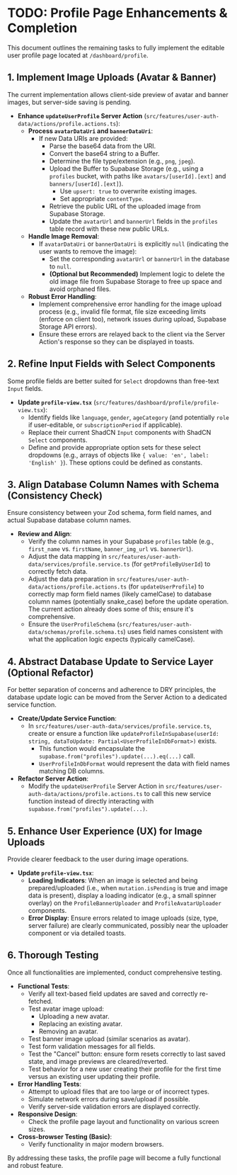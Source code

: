 
# TODO: Profile Page Enhancements & Completion

This document outlines the remaining tasks to fully implement the editable user profile page located at `/dashboard/profile`.

## 1. Implement Image Uploads (Avatar & Banner)

The current implementation allows client-side preview of avatar and banner images, but server-side saving is pending.

-   **Enhance `updateUserProfile` Server Action** (`src/features/user-auth-data/actions/profile.actions.ts`):
    -   **Process `avatarDataUri` and `bannerDataUri`**:
        -   If new Data URIs are provided:
            -   Parse the base64 data from the URI.
            -   Convert the base64 string to a Buffer.
            -   Determine the file type/extension (e.g., `png`, `jpeg`).
            -   Upload the Buffer to Supabase Storage (e.g., using a `profiles` bucket, with paths like `avatars/[userId].[ext]` and `banners/[userId].[ext]`).
                -   Use `upsert: true` to overwrite existing images.
                -   Set appropriate `contentType`.
            -   Retrieve the public URL of the uploaded image from Supabase Storage.
            -   Update the `avatarUrl` and `bannerUrl` fields in the `profiles` table record with these new public URLs.
    -   **Handle Image Removal**:
        -   If `avatarDataUri` or `bannerDataUri` is explicitly `null` (indicating the user wants to remove the image):
            -   Set the corresponding `avatarUrl` or `bannerUrl` in the database to `null`.
            -   **(Optional but Recommended)** Implement logic to delete the old image file from Supabase Storage to free up space and avoid orphaned files.
    -   **Robust Error Handling**:
        -   Implement comprehensive error handling for the image upload process (e.g., invalid file format, file size exceeding limits (enforce on client too), network issues during upload, Supabase Storage API errors).
        -   Ensure these errors are relayed back to the client via the Server Action's response so they can be displayed in toasts.

## 2. Refine Input Fields with Select Components

Some profile fields are better suited for `Select` dropdowns than free-text `Input` fields.

-   **Update `profile-view.tsx`** (`src/features/dashboard/profile/profile-view.tsx`):
    -   Identify fields like `language`, `gender`, `ageCategory` (and potentially `role` if user-editable, or `subscriptionPeriod` if applicable).
    -   Replace their current ShadCN `Input` components with ShadCN `Select` components.
    -   Define and provide appropriate option sets for these select dropdowns (e.g., arrays of objects like `{ value: 'en', label: 'English' }`). These options could be defined as constants.

## 3. Align Database Column Names with Schema (Consistency Check)

Ensure consistency between your Zod schema, form field names, and actual Supabase database column names.

-   **Review and Align**:
    -   Verify the column names in your Supabase `profiles` table (e.g., `first_name` vs. `firstName`, `banner_img_url` vs. `bannerUrl`).
    -   Adjust the data mapping in `src/features/user-auth-data/services/profile.service.ts` (for `getProfileByUserId`) to correctly fetch data.
    -   Adjust the data preparation in `src/features/user-auth-data/actions/profile.actions.ts` (for `updateUserProfile`) to correctly map form field names (likely camelCase) to database column names (potentially snake_case) before the update operation. The current action already does some of this; ensure it's comprehensive.
    -   Ensure the `UserProfileSchema` (`src/features/user-auth-data/schemas/profile.schema.ts`) uses field names consistent with what the application logic expects (typically camelCase).

## 4. Abstract Database Update to Service Layer (Optional Refactor)

For better separation of concerns and adherence to DRY principles, the database update logic can be moved from the Server Action to a dedicated service function.

-   **Create/Update Service Function**:
    -   In `src/features/user-auth-data/services/profile.service.ts`, create or ensure a function like `updateProfileInSupabase(userId: string, dataToUpdate: Partial<UserProfileInDbFormat>)` exists.
        -   This function would encapsulate the `supabase.from("profiles").update(...).eq(...)` call.
        -   `UserProfileInDbFormat` would represent the data with field names matching DB columns.
-   **Refactor Server Action**:
    -   Modify the `updateUserProfile` Server Action in `src/features/user-auth-data/actions/profile.actions.ts` to call this new service function instead of directly interacting with `supabase.from("profiles").update(...)`.

## 5. Enhance User Experience (UX) for Image Uploads

Provide clearer feedback to the user during image operations.

-   **Update `profile-view.tsx`**:
    -   **Loading Indicators**: When an image is selected and being prepared/uploaded (i.e., when `mutation.isPending` is true and image data is present), display a loading indicator (e.g., a small spinner overlay) on the `ProfileBannerUploader` and `ProfileAvatarUploader` components.
    -   **Error Display**: Ensure errors related to image uploads (size, type, server failure) are clearly communicated, possibly near the uploader component or via detailed toasts.

## 6. Thorough Testing

Once all functionalities are implemented, conduct comprehensive testing.

-   **Functional Tests**:
    -   Verify all text-based field updates are saved and correctly re-fetched.
    -   Test avatar image upload:
        -   Uploading a new avatar.
        -   Replacing an existing avatar.
        -   Removing an avatar.
    -   Test banner image upload (similar scenarios as avatar).
    -   Test form validation messages for all fields.
    -   Test the "Cancel" button: ensure form resets correctly to last saved state, and image previews are cleared/reverted.
    -   Test behavior for a new user creating their profile for the first time versus an existing user updating their profile.
-   **Error Handling Tests**:
    -   Attempt to upload files that are too large or of incorrect types.
    -   Simulate network errors during save/upload if possible.
    -   Verify server-side validation errors are displayed correctly.
-   **Responsive Design**:
    -   Check the profile page layout and functionality on various screen sizes.
-   **Cross-browser Testing (Basic)**:
    -   Verify functionality in major modern browsers.

By addressing these tasks, the profile page will become a fully functional and robust feature.
